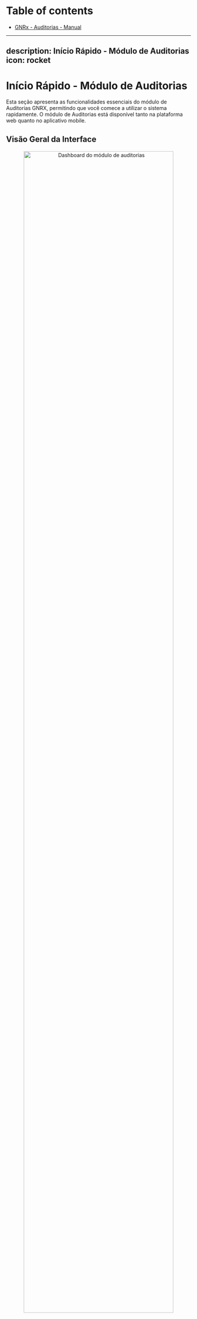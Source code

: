 # Table of contents

* [GNRx - Auditorias - Manual](README.md)
---
description: Início Rápido - Módulo de Auditorias
icon: rocket
---

# Início Rápido - Módulo de Auditorias

Esta seção apresenta as funcionalidades essenciais do módulo de Auditorias GNRX, permitindo que você comece a utilizar o sistema rapidamente. O módulo de Auditorias está disponível tanto na plataforma web quanto no aplicativo mobile.

## Visão Geral da Interface

<div style="text-align: center; margin: 20px 0;">
  <img src="https://example.com/imagens/dashboard-auditorias.png" alt="Dashboard do módulo de auditorias" width="90%" />
</div>

A interface principal do módulo de Auditorias inclui:

1. **Painel de Controle**: Visão geral dos indicadores e estatísticas
2. **Lista de Auditorias**: Acesso a todas as auditorias disponíveis
3. **Modelos de Checklist**: Gerenciamento dos modelos utilizados
4. **Relatórios**: Geração de relatórios personalizados
5. **Configurações**: Ajustes específicos do módulo

## Funcionalidades Principais

### 1. Criação de Modelos de Checklist

Os modelos são a base para todas as auditorias realizadas no sistema. Com o editor de modelos, você pode:

- Criar checklists personalizados com seções e itens ilimitados
- Estruturar hierarquicamente o conteúdo para melhor organização
- Definir critérios de conformidade específicos para cada item
- Configurar requisitos de evidências fotográficas e observações
- Utilizar modelos baseados em normas regulamentadoras (NRs)

<div style="text-align: center; margin: 20px 0;">
  <img src="https://example.com/imagens/editor-modelo-checklist.png" alt="Editor de modelos de checklist" width="90%" />
</div>

<!-- > **DICA**: Comece usando os modelos pré-configurados disponíveis no sistema e personalize-os conforme suas necessidades específicas. -->

### 2. Realização de Auditorias

Para executar uma auditoria no sistema web:

1. Clique em "Nova Auditoria" no painel principal
2. Selecione o modelo de checklist desejado
3. Preencha as informações básicas (nome, local, data, etc.)
4. Inicie o preenchimento dos itens de verificação
5. Adicione fotos e observações conforme necessário
6. Finalize a auditoria ao concluir todos os itens

<div style="text-align: center; margin: 20px 0;">
  <img src="https://example.com/imagens/realizacao-auditoria.png" alt="Processo de realização de auditoria" width="90%" />
</div>

### 3. Gestão de Não Conformidades

Quando um item é marcado como "Não Conforme", o sistema ativa o fluxo de gestão de não conformidades:

- Registro detalhado do problema encontrado
- Definição de prazos para correção
- Atribuição de responsáveis pela ação corretiva
- Acompanhamento do status de resolução
- Registro da evidência de correção

<div style="text-align: center; margin: 20px 0;">
  <img src="https://example.com/imagens/nao-conformidades.png" alt="Gestão de não conformidades" width="90%" />
</div>

### 4. Geração de Relatórios

O sistema oferece diversos formatos de relatórios para análise e compartilhamento:

- Relatório completo da auditoria com todas as evidências
- Sumário executivo com principais indicadores
- Relatório de não conformidades pendentes
- Relatório de evolução histórica
- Dashboards personalizáveis para gestão visual

<div style="text-align: center; margin: 20px 0;">
  <img src="https://example.com/imagens/relatorios-auditoria.png" alt="Relatórios de auditoria" width="90%" />
</div>

### 5. Notificações Automáticas

O sistema pode enviar alertas e notificações para manter todos informados:

- E-mails automáticos com resultados da auditoria
- Alertas de não conformidades para responsáveis
- Lembretes de prazos para correções
- Notificações de novas auditorias programadas

## Utilizando o Aplicativo Mobile

O GNRX Auditorias também está disponível como aplicativo para dispositivos iOS e Android, ideal para trabalho em campo:

- **iOS**: [App Store - GNRX Auditorias](https://apps.apple.com/br/app/gnrx-auditorias)
- **Android**: [Google Play - GNRX Auditorias](https://play.google.com/store/apps/details?id=com.gnrx.auditorias)

<div style="text-align: center; margin: 20px 0;">
  <img src="https://example.com/imagens/app-mobile-auditorias.png" alt="Aplicativo mobile GNRX Auditorias" width="60%" />
</div>

> **IMPORTANTE**: O aplicativo funciona offline, permitindo a realização de auditorias em locais sem conexão. Porém, é essencial sincronizar os dados assim que possível para evitar perda de informações.

### Principais características do aplicativo:

- Interface otimizada para uso em tablets e smartphones
- Suporte a fotos diretamente da câmera do dispositivo
- Modo offline para áreas sem cobertura de internet
- Sincronização automática quando conectado
- Acesso a todos os modelos de checklist disponíveis para o usuário

Para instruções detalhadas sobre o uso do aplicativo, consulte o [Manual do Aplicativo Mobile GNRX Auditorias](/gnrx-auditorias-manual/aplicativo-mobile.md).

## Configurações Iniciais Recomendadas

Antes de começar a utilizar o sistema de Auditorias GNRX, recomendamos:

1. **Configurar Locais e Setores**: Cadastrar os locais onde serão realizadas as auditorias
2. **Definir Usuários e Permissões**: Configurar quem pode criar, editar e visualizar auditorias
3. **Personalizar Modelos**: Adaptar os modelos pré-existentes às necessidades da empresa
4. **Configurar E-mails**: Definir os destinatários automáticos dos relatórios
5. **Testar o Fluxo Completo**: Realizar uma auditoria de teste para familiarização

## Fluxo de Trabalho Recomendado

Para obter os melhores resultados com o módulo de Auditorias GNRX, sugerimos o seguinte fluxo:

1. **Planejamento**: Defina quais auditorias serão realizadas, onde e quando
2. **Preparação**: Selecione ou crie os modelos de checklist adequados
3. **Execução**: Realize as auditorias seguindo os checklists
4. **Análise**: Identifique não conformidades e pontos de melhoria
5. **Ação**: Implemente as correções necessárias
6. **Verificação**: Confirme a eficácia das ações tomadas
7. **Documentação**: Mantenha registros organizados para referência futura

## Próximos Passos

Agora que você conhece as funcionalidades essenciais do módulo de Auditorias GNRX, recomendamos explorar:

- [Criação de Modelos Personalizados](/gnrx-auditorias-manual/criacao-modelos.md)
- [Configuração de Fluxos de Aprovação](/gnrx-auditorias-manual/fluxos-aprovacao.md)
- [Uso Avançado do Aplicativo Mobile](/gnrx-auditorias-manual/aplicativo-avancado.md)
- [Integração com Outros Módulos](/gnrx-auditorias-manual/integracoes.md)
- [Análise de Dados e Business Intelligence](/gnrx-auditorias-manual/analise-dados.md)